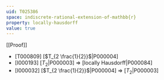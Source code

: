 ```yaml
---
uid: T025386
space: indiscrete-rational-extension-of-mathbb{r}
property: locally-hausdorff
value: true
---
```

[[Proof]]

* [T000809] [$T_{2 \frac{1}{2}}$|P000004]
* [I000193] [$T_2$|P000003] => [locally Hausdorff|P000084]
* [I000032] [$T_{2 \frac{1}{2}}$|P000004] => [$T_2$|P000003]


